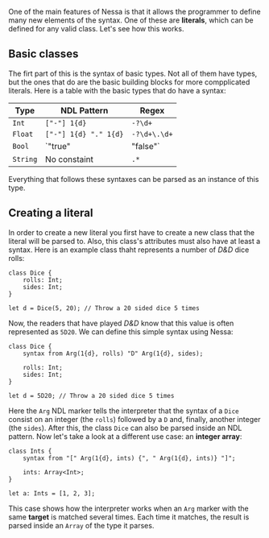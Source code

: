 One of the main features of Nessa is that it allows the programmer to define many new elements of the syntax.
One of these are **literals**, which can be defined for any valid class. Let's see how this works.

## Basic classes

The firt part of this is the syntax of basic types. Not all of them have types, but the ones that do are the
basic building blocks for more compplicated literals. Here is a table with the basic types that do have a syntax:


| Type     | NDL Pattern           | Regex        |
| -------- | --------------------- | ------------ |
| `Int`    | `["-"] 1{d}`          | `-?\d+`      |
| `Float`  | `["-"] 1{d} "." 1{d}` | `-?\d+\.\d+` |
| `Bool`   | `"true" | "false"`    | `true|false` |
| `String` | No constaint          | `.*`         |

Everything that follows these syntaxes can be parsed as an instance of this type.

## Creating a literal

In order to create a new literal you first have to create a new class that the literal will be parsed to. Also, this
class's attributes must also have at least a syntax. Here is an example class thaht represents a number of *D&D* dice rolls: 

```
class Dice {
    rolls: Int;
    sides: Int;
}

let d = Dice(5, 20); // Throw a 20 sided dice 5 times 
```

Now, the readers that have played *D&D* know that this value is often represented as `5D20`. We can define this simple syntax
using Nessa:

```
class Dice {
    syntax from Arg(1{d}, rolls) "D" Arg(1{d}, sides);

    rolls: Int;
    sides: Int;
}

let d = 5D20; // Throw a 20 sided dice 5 times 
```

Here the `Arg` NDL marker tells the interpreter that the syntax of a `Dice` consist on an integer (the `rolls`) followed
by a `D` and, finally, another integer (the `sides`). After this, the class `Dice` can also be parsed inside an NDL pattern.
Now let's take a look at a different use case: an **integer array**:

```
class Ints {
    syntax from "[" Arg(1{d}, ints) {", " Arg(1{d}, ints)} "]";

    ints: Array<Int>;
}

let a: Ints = [1, 2, 3];
```

This case shows how the interpreter works when an `Arg` marker with the same **target** is matched several times. Each time it matches,
the result is parsed inside an `Array` of the type it parses.